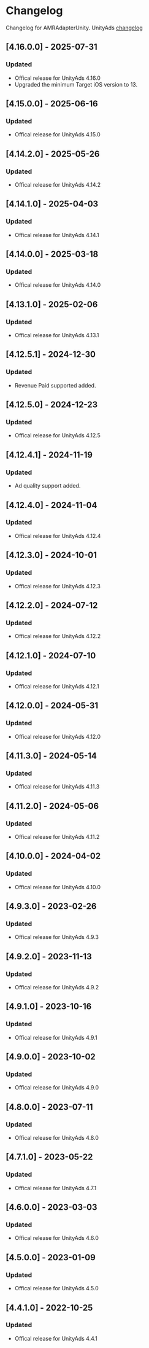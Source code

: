 # Changelog

Changelog for AMRAdapterUnity. 
UnityAds [changelog](https://github.com/Unity-Technologies/unity-ads-ios/releases)

## [4.16.0.0] - 2025-07-31
### Updated
- Offical release for UnityAds 4.16.0
- Upgraded the minimum Target iOS version to 13.

## [4.15.0.0] - 2025-06-16
### Updated
- Offical release for UnityAds 4.15.0

## [4.14.2.0] - 2025-05-26
### Updated
- Offical release for UnityAds 4.14.2

## [4.14.1.0] - 2025-04-03
### Updated
- Offical release for UnityAds 4.14.1

## [4.14.0.0] - 2025-03-18
### Updated
- Offical release for UnityAds 4.14.0

## [4.13.1.0] - 2025-02-06
### Updated
- Offical release for UnityAds 4.13.1

## [4.12.5.1] - 2024-12-30
### Updated
- Revenue Paid supported added.

## [4.12.5.0] - 2024-12-23
### Updated
- Offical release for UnityAds 4.12.5

## [4.12.4.1] - 2024-11-19
### Updated
- Ad quality support added.

## [4.12.4.0] - 2024-11-04
### Updated
- Offical release for UnityAds 4.12.4

## [4.12.3.0] - 2024-10-01
### Updated
- Offical release for UnityAds 4.12.3

## [4.12.2.0] - 2024-07-12
### Updated
- Offical release for UnityAds 4.12.2

## [4.12.1.0] - 2024-07-10
### Updated
- Offical release for UnityAds 4.12.1

## [4.12.0.0] - 2024-05-31
### Updated
- Offical release for UnityAds 4.12.0

## [4.11.3.0] - 2024-05-14
### Updated
- Offical release for UnityAds 4.11.3

## [4.11.2.0] - 2024-05-06
### Updated
- Offical release for UnityAds 4.11.2

## [4.10.0.0] - 2024-04-02
### Updated
- Offical release for UnityAds 4.10.0

## [4.9.3.0] - 2023-02-26
### Updated
- Offical release for UnityAds 4.9.3

## [4.9.2.0] - 2023-11-13
### Updated
- Offical release for UnityAds 4.9.2

## [4.9.1.0] - 2023-10-16
### Updated
- Offical release for UnityAds 4.9.1

## [4.9.0.0] - 2023-10-02
### Updated
- Offical release for UnityAds 4.9.0

## [4.8.0.0] - 2023-07-11
### Updated
- Offical release for UnityAds 4.8.0

## [4.7.1.0] - 2023-05-22
### Updated
- Offical release for UnityAds 4.7.1

## [4.6.0.0] - 2023-03-03
### Updated
- Offical release for UnityAds 4.6.0

## [4.5.0.0] - 2023-01-09
### Updated
- Offical release for UnityAds 4.5.0

## [4.4.1.0] - 2022-10-25
### Updated
- Offical release for UnityAds 4.4.1
